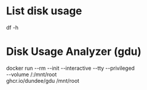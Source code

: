 # List disk usage
df -h

# Disk Usage Analyzer (gdu)
docker run --rm --init --interactive --tty --privileged \
--volume /:/mnt/root \
ghcr.io/dundee/gdu /mnt/root